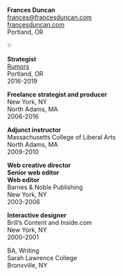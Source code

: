 **Frances Duncan**  
frances@francesduncan.com  
[francesduncan.com](http://francesduncan.com)  
Portland, OR  

✨

**Strategist**  
[Rumors](http://rumo.rs)  
Portland, OR  
2016-2019  

**Freelance strategist and producer**  
New York, NY  
North Adams, MA  
2006-2016

**Adjunct instructor**  
Massachusetts College of Liberal Arts  
North Adams, MA  
2009-2010

**Web creative director**  
**Senior web editor**  
**Web editor**  
Barnes & Noble Publishing  
New York, NY  
2003-2006  

**Interactive designer**  
Brill’s Content and Inside.com  
New York, NY  
2000-2001  
  

BA, Writing  
Sarah Lawrence College  
Bronxville, NY	
